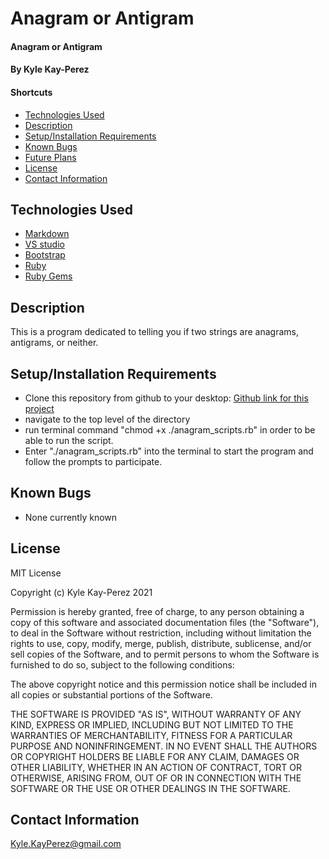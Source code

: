 # Anagram or Antigram

#### Anagram or Antigram

#### By Kyle Kay-Perez

#### Shortcuts
- [Technologies Used](#technologies-used)
- [Description](#description)
- [Setup/Installation Requirements](#setup/installation-requirements)
- [Known Bugs](#known-bugs)
- [Future Plans](#future-plans)
- [License](#license)
- [Contact Information](#contact-information)

## Technologies Used

* [Markdown](https://www.markdownguide.org/)
* [VS studio](https://code.visualstudio.com/)
* [Bootstrap](https://getbootstrap.com/)
* [Ruby](https://www.ruby-lang.org/en/)
* [Ruby Gems](https://rubygems.org/)

## Description

This is a program dedicated to telling you if two strings are anagrams, antigrams, or neither.

## Setup/Installation Requirements

* Clone this repository from github to your desktop: [Github link for this project]()
* navigate to the top level of the directory
* run terminal command "chmod +x ./anagram_scripts.rb" in order to be able to run the script.
* Enter "./anagram_scripts.rb" into the terminal to start the program and follow the prompts to participate.

## Known Bugs

* None currently known

## License

MIT License

Copyright (c) Kyle Kay-Perez 2021

Permission is hereby granted, free of charge, to any person obtaining a copy of this software and associated documentation files (the "Software"), to deal in the Software without restriction, including without limitation the rights to use, copy, modify, merge, publish, distribute, sublicense, and/or sell copies of the Software, and to permit persons to whom the Software is furnished to do so, subject to the following conditions:

The above copyright notice and this permission notice shall be included in all copies or substantial portions of the Software.

THE SOFTWARE IS PROVIDED "AS IS", WITHOUT WARRANTY OF ANY KIND, EXPRESS OR IMPLIED, INCLUDING BUT NOT LIMITED TO THE WARRANTIES OF MERCHANTABILITY, FITNESS FOR A PARTICULAR PURPOSE AND NONINFRINGEMENT. IN NO EVENT SHALL THE AUTHORS OR COPYRIGHT HOLDERS BE LIABLE FOR ANY CLAIM, DAMAGES OR OTHER LIABILITY, WHETHER IN AN ACTION OF CONTRACT, TORT OR OTHERWISE, ARISING FROM, OUT OF OR IN CONNECTION WITH THE SOFTWARE OR THE USE OR OTHER DEALINGS IN THE SOFTWARE.

## Contact Information

Kyle.KayPerez@gmail.com

